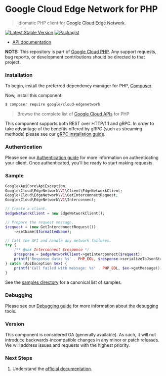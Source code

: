 # Google Cloud Edge Network for PHP

> Idiomatic PHP client for [Google Cloud Edge Network](https://cloud.google.com/distributed-cloud/edge/latest/docs).

[![Latest Stable Version](https://poser.pugx.org/google/cloud-edgenetwork/v/stable)](https://packagist.org/packages/google/cloud-edgenetwork) [![Packagist](https://img.shields.io/packagist/dm/google/cloud-edgenetwork.svg)](https://packagist.org/packages/google/cloud-edgenetwork)

* [API documentation](https://cloud.google.com/php/docs/reference/cloud-edgenetwork/latest)

**NOTE:** This repository is part of [Google Cloud PHP](https://github.com/googleapis/google-cloud-php). Any
support requests, bug reports, or development contributions should be directed to
that project.

### Installation

To begin, install the preferred dependency manager for PHP, [Composer](https://getcomposer.org/).

Now, install this component:

```sh
$ composer require google/cloud-edgenetwork
```

> Browse the complete list of [Google Cloud APIs](https://cloud.google.com/php/docs/reference)
> for PHP

This component supports both REST over HTTP/1.1 and gRPC. In order to take advantage of the benefits
offered by gRPC (such as streaming methods) please see our
[gRPC installation guide](https://cloud.google.com/php/grpc).

### Authentication

Please see our [Authentication guide](https://github.com/googleapis/google-cloud-php/blob/main/AUTHENTICATION.md) for more information
on authenticating your client. Once authenticated, you'll be ready to start making requests.

### Sample

```php
Google\ApiCore\ApiException;
Google\Cloud\EdgeNetwork\V1\Client\EdgeNetworkClient;
Google\Cloud\EdgeNetwork\V1\GetInterconnectRequest;
Google\Cloud\EdgeNetwork\V1\Interconnect;

// Create a client.
$edgeNetworkClient = new EdgeNetworkClient();

// Prepare the request message.
$request = (new GetInterconnectRequest())
    ->setName($formattedName);

// Call the API and handle any network failures.
try {
    /** @var Interconnect $response */
    $response = $edgeNetworkClient->getInterconnect($request);
    printf('Response data: %s' . PHP_EOL, $response->serializeToJsonString());
} catch (ApiException $ex) {
    printf('Call failed with message: %s' . PHP_EOL, $ex->getMessage());
}
```

See the [samples directory](https://github.com/googleapis/google-cloud-php-edgenetwork/tree/main/samples) for a canonical list of samples.

### Debugging

Please see our [Debugging guide](https://github.com/googleapis/google-cloud-php/blob/main/DEBUG.md)
for more information about the debugging tools.

### Version

This component is considered GA (generally available). As such, it will not introduce backwards-incompatible changes in
any minor or patch releases. We will address issues and requests with the highest priority.

### Next Steps

1. Understand the [official documentation](https://cloud.google.com/distributed-cloud/edge/latest/docs/apis).
